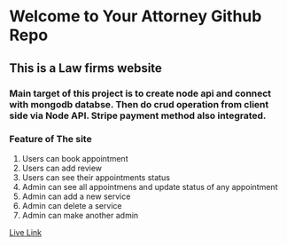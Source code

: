 # Welcome to Your Attorney Github Repo
## This is a Law firms website

### Main target of this project is to create node api and connect with mongodb databse. Then do crud operation from client side via Node API. Stripe payment method also integrated.

### Feature of The site
1. Users can book appointment
2. Users can add review
3. Users can see their appointments status
4. Admin can see all appointmens and update status of any appointment
5. Admin can add a new service
6. Admin can delete a service
7. Admin can make another admin

[Live Link](https://your-attorney.web.app/)